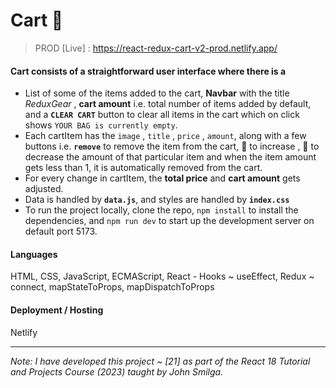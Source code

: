 # Cart 🛒

> PROD [Live] : https://react-redux-cart-v2-prod.netlify.app/

#### Cart consists of a straightforward user interface where there is a

- List of some of the items added to the cart, **Navbar** with the title _ReduxGear_ , **cart amount** i.e. total number of items added by default, and a **`CLEAR CART`** button to clear all items in the cart which on click shows `YOUR BAG is currently empty`.
- Each cartItem has the `image` , `title` , `price` , `amount`, along with a few buttons i.e. **`remove`** to remove the item from the cart, 🔼 to increase , 🔽 to decrease the amount of that particular item and when the item amount gets less than 1, it is automatically removed from the cart.
- For every change in cartItem, the **total price** and **cart amount** gets adjusted.
- Data is handled by **`data.js`**, and styles are handled by **`index.css`**
- To run the project locally, clone the repo, `npm install` to install the dependencies, and `npm run dev` to start up the development server on default port 5173.

#### Languages

HTML, CSS, JavaScript, ECMAScript, React - Hooks ~ useEffect, Redux ~ connect, mapStateToProps, mapDispatchToProps

#### Deployment / Hosting

Netlify

---

_Note: I have developed this project ~ [21] as part of the React 18 Tutorial and Projects Course (2023) taught by John Smilga._
